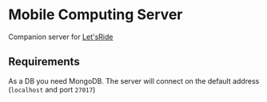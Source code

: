 # Mobile Computing Server

Companion server for [Let'sRide](https://github.com/pennal/MobileComputing)

## Requirements

As a DB you need MongoDB. The server will connect on the default address (`localhost` and port `27017`)